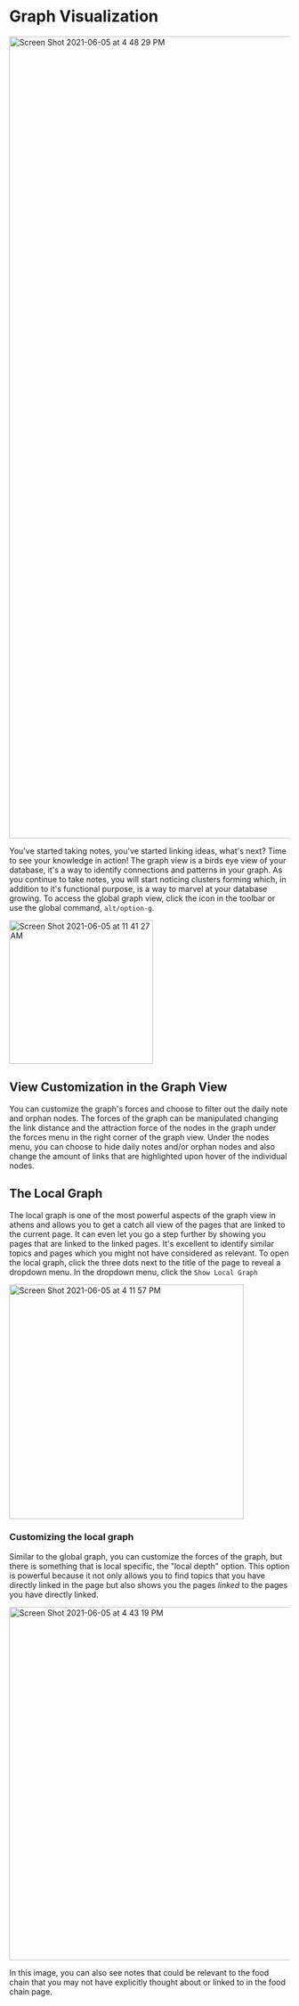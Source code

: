 
# Graph Visualization 

<img width="1440" alt="Screen Shot 2021-06-05 at 4 48 29 PM" src="https://user-images.githubusercontent.com/80150109/120890130-7b025100-c61e-11eb-8ead-4e9a8462b8fa.png">

You've started taking notes, you've started linking ideas, what's next? Time to see your knowledge in action! The graph view is a birds eye view of your database, it's a way to identify connections and patterns in your graph. As you continue to take notes, you will start noticing clusters forming which, in addition to it's functional purpose, is a way to marvel at your database growing. To access the global graph view, click the icon in the toolbar or use the global command, `alt/option-g`. 

<img width="258" alt="Screen Shot 2021-06-05 at 11 41 27 AM" src="https://user-images.githubusercontent.com/80150109/120890171-979e8900-c61e-11eb-89b5-6f284299ef0f.png">

## View Customization in the Graph View
You can customize the graph's forces and choose to filter out the daily note and orphan nodes. The forces of the graph can be manipulated changing the link distance and the attraction force of the nodes in the graph under the forces menu in the right corner of the graph view. Under the nodes menu, you can choose to hide daily notes and/or orphan nodes and also change the amount of links that are highlighted upon hover of the individual nodes. 

## The Local Graph
The local graph is one of the most powerful aspects of the graph view in athens and allows you to get a catch all view of the pages that are linked to the current  page. It can even let you go a step further by showing you pages that are linked to the linked pages. It's excellent to identify similar topics and pages which you might not have considered as relevant. To open the local graph, click the three dots next to the title of the page to reveal a dropdown menu. In the dropdown menu, click the `Show Local Graph`

<img width="421" alt="Screen Shot 2021-06-05 at 4 11 57 PM" src="https://user-images.githubusercontent.com/80150109/120890114-6d4ccb80-c61e-11eb-96ce-4a145423420d.png">

### Customizing the local graph
Similar to the global graph, you can customize the forces of the graph, but there is something that is local specific, the "local depth" option. This option is powerful because it not only allows you to find topics that you have directly linked in the page but also shows you the pages *linked* to the pages you have directly linked.

<img width="634" alt="Screen Shot 2021-06-05 at 4 43 19 PM" src="https://user-images.githubusercontent.com/80150109/120890204-bbfa6580-c61e-11eb-89f6-dc9977903ff3.png">

In this image, you can also see notes that could be relevant to the food chain that you may not have explicitly thought about or linked to in the food chain page. 
